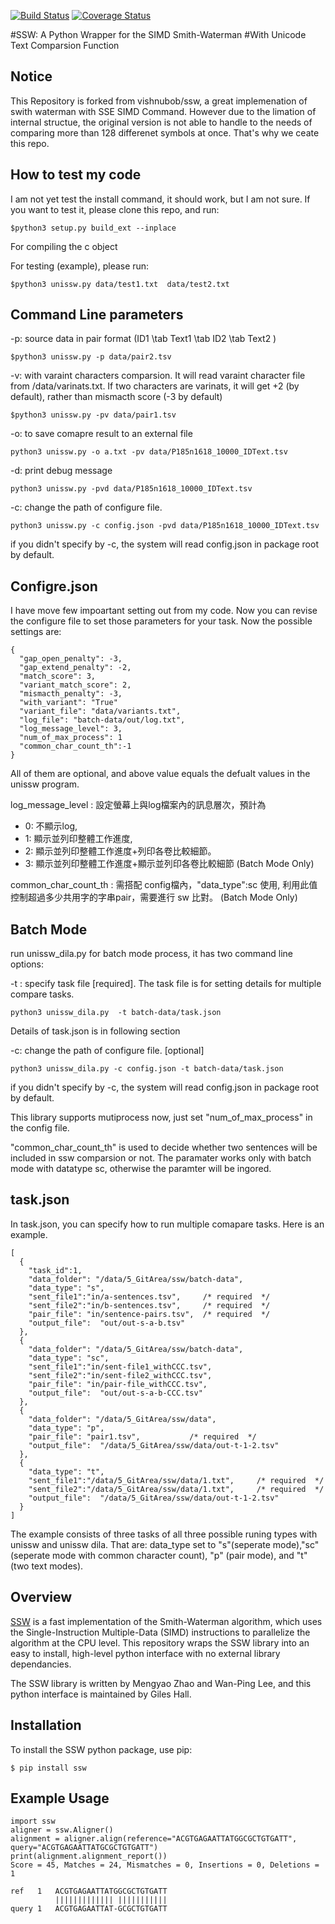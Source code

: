 [![Build Status](https://travis-ci.org/vishnubob/ssw.svg?branch=master)](https://travis-ci.org/vishnubob/ssw)
[![Coverage Status](https://coveralls.io/repos/vishnubob/ssw/badge.svg?branch=master&service=github)](https://coveralls.io/github/vishnubob/ssw?branch=master)

#SSW: A Python Wrapper for the SIMD Smith-Waterman 
#With Unicode Text Comparsion Function

## Notice

 This Repository is forked from vishnubob/ssw, a great implemenation of swith waterman with SSE SIMD Command. However due to the limation of internal structue, the original version is not able to handle to the needs of comparing more than 128 differenet symbols at once. That's why we ceate this repo.

## How to test my code

I am not yet test the install command, it should work, but I am not sure. If you want to test it, please clone this repo, and run:

```
$python3 setup.py build_ext --inplace 
```
For compiling the c object

For testing (example), please  run: 
```
$python3 unissw.py data/test1.txt  data/test2.txt
```

## Command Line parameters

-p: source data in pair format (ID1 \tab Text1 \tab ID2 \tab Text2 )

```
$python3 unissw.py -p data/pair2.tsv
```

-v: with varaint characters comparsion. It will read varaint character file from /data/varinats.txt. If two characters are varinats, it will get +2 (by default), rather than mismacth score (-3 by default)

```
$python3 unissw.py -pv data/pair1.tsv
```

-o: to save comapre result to an external file
```
python3 unissw.py -o a.txt -pv data/P185n1618_10000_IDText.tsv
```

-d: print debug message

```
python3 unissw.py -pvd data/P185n1618_10000_IDText.tsv
```

-c: change the path of configure file.
```
python3 unissw.py -c config.json -pvd data/P185n1618_10000_IDText.tsv
```
if you didn't specify by -c, the system will read config.json in package root by default.

## Configre.json
I have move few impoartant setting out from my code. Now you can revise the configure file to set those parameters for your task. Now the possible settings are:
```
{
  "gap_open_penalty": -3, 
  "gap_extend_penalty": -2,
  "match_score": 3,
  "variant_match_score": 2,
  "mismacth_penalty": -3,
  "with_variant": "True"
  "variant_file": "data/variants.txt",
  "log_file": "batch-data/out/log.txt",
  "log_message_level": 3,
  "num_of_max_process": 1
  "common_char_count_th":-1
}
```
All of them are optional, and above value equals the defualt values in the unissw program.

log_message_level : 設定螢幕上與log檔案內的訊息層次，預計為 
  - 0: 不顯示log, 
  - 1: 顯示並列印整體工作進度, 
  - 2: 顯示並列印整體工作進度+列印各卷比較細節。
  - 3: 顯示並列印整體工作進度+顯示並列印各卷比較細節
(Batch Mode Only)

common_char_count_th : 需搭配 config檔內，"data_type":sc 使用, 利用此值控制超過多少共用字的字串pair，需要進行 sw 比對。 (Batch Mode Only)


## Batch Mode
run unissw_dila.py for batch mode process, it has two command line options:

-t : specify task file [required]. The task file is for setting details for multiple compare tasks.
```
python3 unissw_dila.py  -t batch-data/task.json
```

Details of task.json is in following section

-c: change the path of configure file. [optional]
```
python3 unissw_dila.py -c config.json -t batch-data/task.json
```
if you didn't specify by -c, the system will read config.json in package root by default.

This library supports mutiprocess now, just set "num_of_max_process" in the config file.

"common_char_count_th" is used to decide whether two sentences will be included in ssw comparsion or not. The paramater works only with batch mode with datatype sc, otherwise the paramter will be ingored.


## task.json

In task.json, you can specify how to run multiple comapare tasks. Here is an example.

```
[
  {
    "task_id":1,    
    "data_folder": "/data/5_GitArea/ssw/batch-data",
    "data_type": "s",
    "sent_file1":"in/a-sentences.tsv",     /* required  */
    "sent_file2":"in/b-sentences.tsv",     /* required  */
    "pair_file": "in/sentence-pairs.tsv",  /* required  */
    "output_file":  "out/out-s-a-b.tsv"
  },
  {
    "data_folder": "/data/5_GitArea/ssw/batch-data",
    "data_type": "sc",
    "sent_file1":"in/sent-file1_withCCC.tsv",
    "sent_file2":"in/sent-file2_withCCC.tsv",
    "pair_file": "in/pair-file_withCCC.tsv",
    "output_file":  "out/out-s-a-b-CCC.tsv"
  },
  {
    "data_folder": "/data/5_GitArea/ssw/data",
    "data_type": "p",               
    "pair_file": "pair1.tsv",           /* required  */
    "output_file":  "/data/5_GitArea/ssw/data/out-t-1-2.tsv"
  },
  {
    "data_type": "t",
    "sent_file1":"/data/5_GitArea/ssw/data/1.txt",     /* required  */
    "sent_file2":"/data/5_GitArea/ssw/data/1.txt",     /* required  */
    "output_file":  "/data/5_GitArea/ssw/data/out-t-1-2.tsv"
  }
]
```
The example consists of three tasks of all three possible runing types with unissw and unissw dila. That are: data_type set to "s"(seperate mode),"sc" (seperate mode with common character count), "p" (pair mode), and "t" (two text modes).

## Overview

[SSW][ssw_repo] is a fast implementation of the Smith-Waterman algorithm, which
uses the Single-Instruction Multiple-Data (SIMD) instructions to parallelize
the algorithm at the CPU level.  This repository wraps the SSW library into an
easy to install, high-level python interface with no external library dependancies.

The SSW library is written by Mengyao Zhao and Wan-Ping Lee, and this python
interface is maintained by Giles Hall.

## Installation

To install the SSW python package, use pip:

```
$ pip install ssw
```

## Example Usage

```
import ssw
aligner = ssw.Aligner()
alignment = aligner.align(reference="ACGTGAGAATTATGGCGCTGTGATT", query="ACGTGAGAATTATGCGCTGTGATT")
print(alignment.alignment_report())
Score = 45, Matches = 24, Mismatches = 0, Insertions = 0, Deletions = 1

ref   1   ACGTGAGAATTATGGCGCTGTGATT
          ||||||||||||| |||||||||||
query 1   ACGTGAGAATTAT-GCGCTGTGATT
```

[ssw_repo]: https://github.com/mengyao/Complete-Striped-Smith-Waterman-Library

